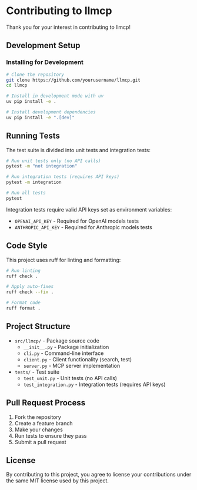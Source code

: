# Contributing to llmcp

Thank you for your interest in contributing to llmcp!

## Development Setup

### Installing for Development

```bash
# Clone the repository
git clone https://github.com/yourusername/llmcp.git
cd llmcp

# Install in development mode with uv
uv pip install -e .

# Install development dependencies
uv pip install -e ".[dev]"
```

## Running Tests

The test suite is divided into unit tests and integration tests:

```bash
# Run unit tests only (no API calls)
pytest -m "not integration"

# Run integration tests (requires API keys)
pytest -m integration

# Run all tests
pytest
```

Integration tests require valid API keys set as environment variables:
- `OPENAI_API_KEY` - Required for OpenAI models tests
- `ANTHROPIC_API_KEY` - Required for Anthropic models tests

## Code Style

This project uses ruff for linting and formatting:

```bash
# Run linting
ruff check .

# Apply auto-fixes
ruff check --fix .

# Format code
ruff format .
```

## Project Structure

- `src/llmcp/` - Package source code
  - `__init__.py` - Package initialization
  - `cli.py` - Command-line interface
  - `client.py` - Client functionality (search, test)
  - `server.py` - MCP server implementation
- `tests/` - Test suite
  - `test_unit.py` - Unit tests (no API calls)
  - `test_integration.py` - Integration tests (requires API keys)

## Pull Request Process

1. Fork the repository
2. Create a feature branch
3. Make your changes
4. Run tests to ensure they pass
5. Submit a pull request

## License

By contributing to this project, you agree to license your contributions under the same MIT license used by this project.